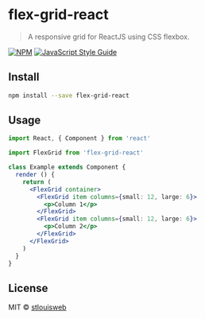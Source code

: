# flex-grid-react

> A responsive grid for ReactJS using CSS flexbox.

[![NPM](https://img.shields.io/npm/v/flex-grid-react.svg)](https://www.npmjs.com/package/flex-grid-react) [![JavaScript Style Guide](https://img.shields.io/badge/code_style-standard-brightgreen.svg)](https://standardjs.com)

## Install

```bash
npm install --save flex-grid-react
```

## Usage

```jsx
import React, { Component } from 'react'

import FlexGrid from 'flex-grid-react'

class Example extends Component {
  render () {
    return (
      <FlexGrid container>
        <FlexGrid item columns={small: 12, large: 6}>
          <p>Column 1</p>
        </FlexGrid>
        <FlexGrid item columns={small: 12, large: 6}>
          <p>Column 2</p>
        </FlexGrid>
      </FlexGrid>
    )
  }
}
```

## License

MIT © [stlouisweb](https://github.com/stlouisweb)
